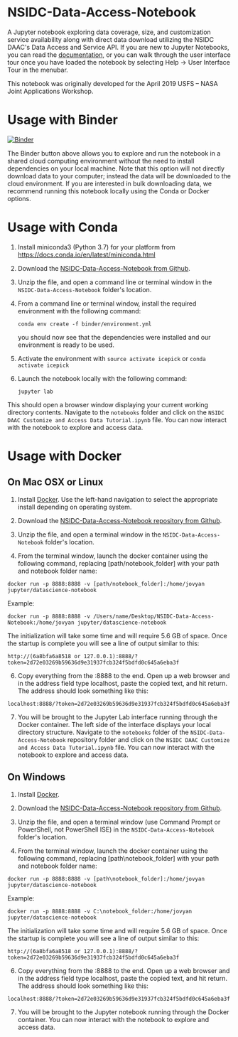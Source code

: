 # NSIDC-Data-Access-Notebook

A Jupyter notebook exploring data coverage, size, and customization service availability along with direct data download utilizing the NSIDC DAAC's Data Access and Service API. If you are new to Jupyter Notebooks, you can read the [documentation](https://jupyter-notebook.readthedocs.io/en/stable/index.html), or you can walk through the user interface tour once you have loaded the notebook by selecting Help -> User Interface Tour in the menubar. 

This notebook was originally developed for the April 2019 USFS – NASA Joint Applications Workshop.

# Usage with Binder

[![Binder](https://mybinder.org/badge_logo.svg)](https://mybinder.org/v2/gh/nsidc/NSIDC-Data-Access-Notebook/master?urlpath=lab/tree/notebooks)

The Binder button above allows you to explore and run the notebook in a shared cloud computing environment without the need to install dependencies on your local machine. Note that this option will not directly download data to your computer; instead the data will be downloaded to the cloud environment. If you are interested in bulk downloading data, we recommend running this notebook locally using the Conda or Docker options.


# Usage with Conda

1. Install miniconda3 (Python 3.7) for your platform from https://docs.conda.io/en/latest/miniconda.html

2. Download the [NSIDC-Data-Access-Notebook from Github](https://github.com/nsidc/NSIDC-Data-Access-Notebook/archive/master.zip).

3. Unzip the file, and open a command line or terminal window in the `NSIDC-Data-Access-Notebook` folder's location.

4. From a command line or terminal window, install the required environment with the following command:

   ```conda env create -f binder/environment.yml```

    you should now see that the dependencies were installed and our environment is ready to be used.

5. Activate the environment with ```source activate icepick``` or ```conda activate icepick```

6. Launch the notebook locally with the following command:

    ```jupyter lab```

This should open a browser window displaying your current working directory contents. Navigate to the `notebooks` folder and click on the `NSIDC DAAC Customize and Access Data Tutorial.ipynb` file. You can now interact with the notebook to explore and access data.


# Usage with Docker

## On Mac OSX or Linux


1. Install [Docker](https://docs.docker.com/install/). Use the left-hand navigation to select the appropriate install depending on operating system.

2. Download the [NSIDC-Data-Access-Notebook repository from Github](https://github.com/nsidc/NSIDC-Data-Access-Notebook/archive/master.zip).

3. Unzip the file, and open a terminal window in the `NSIDC-Data-Access-Notebook` folder's location.

4. From the terminal window, launch the docker container using the following command, replacing [path/notebook_folder] with your path and notebook folder name:


```docker run -p 8888:8888 -v [path/notebook_folder]:/home/jovyan jupyter/datascience-notebook```


Example:


```docker run -p 8888:8888 -v /Users/name/Desktop/NSIDC-Data-Access-Notebook:/home/jovyan jupyter/datascience-notebook```


The initialization will take some time and will require 5.6 GB of space. Once the startup is complete you will see a line of output similar to this:

```http://(6a8bfa6a8518 or 127.0.0.1):8888/?token=2d72e03269b59636d9e31937fcb324f5bdfd0c645a6eba3f```

6. Copy everything from the :8888 to the end. Open up a web browser and in the address field type localhost, paste the copied text, and hit return. The address should look something like this:

`localhost:8888/?token=2d72e03269b59636d9e31937fcb324f5bdfd0c645a6eba3f`

7. You will be brought to the Jupyter Lab interface running through the Docker container. The left side of the interface displays your local directory structure. Navigate to the `notebooks` folder of the `NSIDC-Data-Access-Notebook` repository folder and click on the `NSIDC DAAC Customize and Access Data Tutorial.ipynb` file. You can now interact with the notebook to explore and access data.


## On Windows

1. Install [Docker](https://docs.docker.com/docker-for-windows/install/).

2. Download the [NSIDC-Data-Access-Notebook repository from Github](https://github.com/nsidc/NSIDC-Data-Access-Notebook/archive/master.zip).

3. Unzip the file, and open a terminal window (use Command Prompt or PowerShell, not PowerShell ISE) in the `NSIDC-Data-Access-Notebook` folder's location.

5. From the terminal window, launch the docker container using the following command, replacing [path\notebook_folder] with your path and notebook folder name:

```docker run -p 8888:8888 -v [path\notebook_folder]:/home/jovyan jupyter/datascience-notebook```

Example:

```docker run -p 8888:8888 -v C:\notebook_folder:/home/jovyan jupyter/datascience-notebook```

The initialization will take some time and will require 5.6 GB of space. Once the startup is complete you will see a line of output similar to this:

```http://(6a8bfa6a8518 or 127.0.0.1):8888/?token=2d72e03269b59636d9e31937fcb324f5bdfd0c645a6eba3f```

6. Copy everything from the :8888 to the end. Open up a web browser and in the address field type localhost, paste the copied text, and hit return. The address should look something like this:

`localhost:8888/?token=2d72e03269b59636d9e31937fcb324f5bdfd0c645a6eba3f`

7. You will be brought to the Jupyter notebook running through the Docker container. You can now interact with the notebook to explore and access data.


